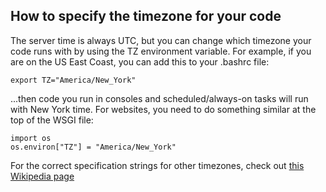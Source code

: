 <!--
.. title: Setting the timezone
.. slug: SettingTheTimezone
.. date: 2019-05-06 13:23:28 UTC+01:00
.. tags:
.. category:
.. link:
.. description:
.. type: text
-->

## How to specify the timezone for your code

The server time is always UTC, but you can change which timezone your code runs
with by using the TZ environment variable.  For example, if you are on the
US East Coast, you can add this to your .bashrc file:

    export TZ="America/New_York"

...then code you run in consoles and scheduled/always-on tasks will run with
New York time.  For websites, you need to do something similar at the top of the
WSGI file:

    import os
    os.environ["TZ"] = "America/New_York"

For the correct specification strings for other timezones, check out
[this Wikipedia page](https://en.wikipedia.org/wiki/List_of_tz_database_time_zones)